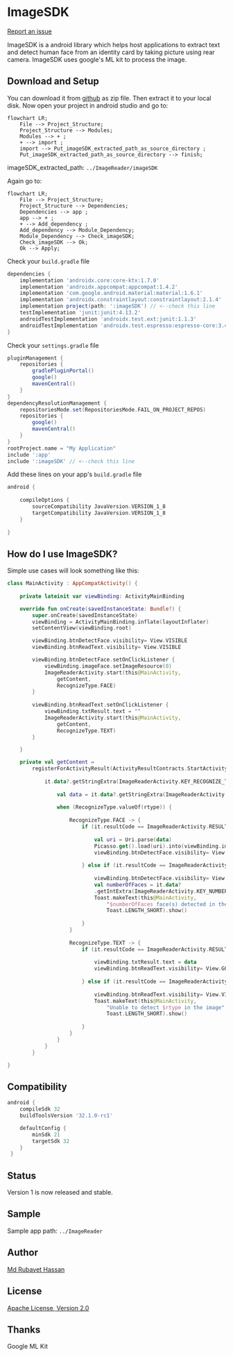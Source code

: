 # ImageSDK 
[Report an issue](https://github.com/rubayetevan/ImageReader/issues)

ImageSDK is a android library which helps host applications to extract text and detect human face from an identity card by taking picture using rear camera. ImageSDK uses google's ML kit to process the image.


## Download and Setup
You can download it from [github](https://github.com/rubayetevan/ImageReader) as zip file.
Then extract it to your local disk. Now open your project in android studio and go to:
```mermaid
flowchart LR;
    File --> Project_Structure; 
    Project_Structure --> Modules;
    Modules --> + ;
    + --> import ;
    import --> Put_imageSDK_extracted_path_as_source_directory ;
    Put_imageSDK_extracted_path_as_source_directory --> finish;
```
imageSDK_extracted_path: `../ImageReader/imageSDK`

Again go to:

```mermaid
flowchart LR;
    File --> Project_Structure; 
    Project_Structure --> Dependencies;
    Dependencies --> app ;
    app --> + ;
    + --> Add_dependency ;
    Add_dependency --> Module_Dependency;
    Module_Dependency --> Check_imageSDK;
    Check_imageSDK --> Ok;
    Ok --> Apply;
```
Check your `build.gradle` file
```groovy
dependencies {
    implementation 'androidx.core:core-ktx:1.7.0'
    implementation 'androidx.appcompat:appcompat:1.4.2'
    implementation 'com.google.android.material:material:1.6.1'
    implementation 'androidx.constraintlayout:constraintlayout:2.1.4'
    implementation project(path: ':imageSDK') // <--check this line
    testImplementation 'junit:junit:4.13.2'
    androidTestImplementation 'androidx.test.ext:junit:1.1.3'
    androidTestImplementation 'androidx.test.espresso:espresso-core:3.4.0'
}
```

Check your `settings.gradle` file
```groovy
pluginManagement {
    repositories {
        gradlePluginPortal()
        google()
        mavenCentral()
    }
}
dependencyResolutionManagement {
    repositoriesMode.set(RepositoriesMode.FAIL_ON_PROJECT_REPOS)
    repositories {
        google()
        mavenCentral()
    }
}
rootProject.name = "My Application"
include ':app'
include ':imageSDK' // <--check this line
```

Add these lines on your app's `build.gradle` file
```groovy
android {
    
    compileOptions {
        sourceCompatibility JavaVersion.VERSION_1_8
        targetCompatibility JavaVersion.VERSION_1_8
    }
   
}
```

## How do I use ImageSDK?

Simple use cases will look something like this:

```kotlin
class MainActivity : AppCompatActivity() {
    
    private lateinit var viewBinding: ActivityMainBinding

    override fun onCreate(savedInstanceState: Bundle?) {
        super.onCreate(savedInstanceState)
        viewBinding = ActivityMainBinding.inflate(layoutInflater)
        setContentView(viewBinding.root)

        viewBinding.btnDetectFace.visibility= View.VISIBLE
        viewBinding.btnReadText.visibility= View.VISIBLE

        viewBinding.btnDetectFace.setOnClickListener {
            viewBinding.imageFace.setImageResource(0)
            ImageReaderActivity.start(this@MainActivity,
                getContent,
                RecognizeType.FACE)
        }
        
        viewBinding.btnReadText.setOnClickListener {
            viewBinding.txtResult.text = ""
            ImageReaderActivity.start(this@MainActivity,
                getContent,
                RecognizeType.TEXT)
        }

    }

    private val getContent =
        registerForActivityResult(ActivityResultContracts.StartActivityForResult()) { it ->
          
            it.data?.getStringExtra(ImageReaderActivity.KEY_RECOGNIZE_TYPE)?.let { rtype ->
                
                val data = it.data?.getStringExtra(ImageReaderActivity.KEY_DATA)
                
                when (RecognizeType.valueOf(rtype)) {
                
                    RecognizeType.FACE -> {
                        if (it.resultCode == ImageReaderActivity.RESULT_SUCCESS) {
                        
                            val uri = Uri.parse(data)
                            Picasso.get().load(uri).into(viewBinding.imageFace)
                            viewBinding.btnDetectFace.visibility= View.GONE
                            
                        } else if (it.resultCode == ImageReaderActivity.RESULT_ERROR) {
                        
                            viewBinding.btnDetectFace.visibility= View.VISIBLE
                            val numberOfFaces = it.data?
                            .getIntExtra(ImageReaderActivity.KEY_NUMBER_OF_FACES, 0)
                            Toast.makeText(this@MainActivity,
                                "$numberOfFaces face(s) detected in the image",
                                Toast.LENGTH_SHORT).show()
                                
                        }
                    }
                    
                    RecognizeType.TEXT -> {
                        if (it.resultCode == ImageReaderActivity.RESULT_SUCCESS) {
                        
                            viewBinding.txtResult.text = data
                            viewBinding.btnReadText.visibility= View.GONE
                            
                        } else if (it.resultCode == ImageReaderActivity.RESULT_ERROR) {
                        
                            viewBinding.btnReadText.visibility= View.VISIBLE
                            Toast.makeText(this@MainActivity,
                                "Unable to detect $rtype in the image",
                                Toast.LENGTH_SHORT).show()
                                
                        }
                    }
                }
            }
        }

}
```
## Compatibility

```groovy
android {
    compileSdk 32
    buildToolsVersion '32.1.0-rc1'

    defaultConfig {
        minSdk 21
        targetSdk 32
    }
 }
```
## Status
Version 1 is now released and stable.

## Sample
Sample app path: `../ImageReader`

## Author
[Md Rubayet Hassan](https://www.linkedin.com/in/rubayethassan/)

## License
[Apache License, Version 2.0](https://www.apache.org/licenses/LICENSE-2.0)

## Thanks
Google ML Kit
